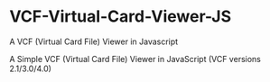# VCF-Virtual-Card-Viewer-JS
A VCF (Virtual Card File) Viewer in Javascript

A Simple VCF (Virtual Card File) Viewer in JavaScript (VCF versions 2.1/3.0/4.0)
